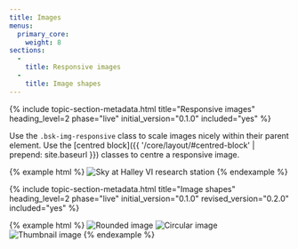 ```yaml
---
title: Images
menus:
  primary_core:
    weight: 8
sections:
  -
    title: Responsive images
  -
    title: Image shapes
---
```


{% include topic-section-metadata.html
  title="Responsive images"
  heading_level=2
  phase="live"
  initial_version="0.1.0"
  included="yes"
%}

Use the `.bsk-img-responsive` class to scale images nicely within their parent element. Use the
[centred block]({{ '/core/layout/#centred-block' | prepend: site.baseurl }}) classes to centre a responsive image.

{% example html %}
<img class="bsk-img-responsive" src="{{ '/img/site-masthead-tom-welsh.jpg' | prepend: site.baseurl }}" alt="Sky at Halley VI research station">
{% endexample %}

{% include topic-section-metadata.html
  title="Image shapes"
  heading_level=2
  phase="live"
  initial_version="0.1.0"
  revised_version="0.2.0"
  included="yes"
%}

{% example html %}
<img class="bsk-img-rounded" src="{{ '/img/placeholder-150.png' | prepend: site.baseurl }}" alt="Rounded image" >
<img class="bsk-img-circle" src="{{ '/img/placeholder-150.png' | prepend: site.baseurl }}" alt="Circular image">
<img class="bsk-img-thumbnail" src="{{ '/img/placeholder-150.png' | prepend: site.baseurl }}" alt="Thumbnail image">
{% endexample %}
